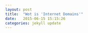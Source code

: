 ```yaml
---
layout: post
title:  "Wot is 'Internet Domains'"
date:   2015-06-15 15:15:26
categories: jekyll update
---
```

